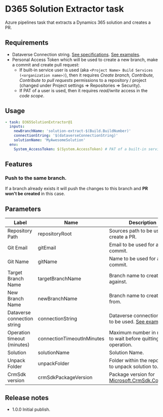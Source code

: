 # D365 Solution Extractor task

Azure pipelines task that extracts a Dynamics 365 solution and creates a PR.


## Requirements

- Dataverse Connection string. 
[See specifications](https://learn.microsoft.com/en-us/powershell/module/microsoft.xrm.tooling.crmconnector.powershell/get-crmconnection?view=pa-ps-latest#-connectionstring).
[See examples](https://learn.microsoft.com/en-us/power-apps/developer/data-platform/xrm-tooling/use-connection-strings-xrm-tooling-connect).
- Personal Access Token which will be used to create a new branch, make a commit and create pull request:
  - If built-in service user is used (aka `<Project Name> Build Services (<organization name>)`),
  then it requires _Create branch, Contribute, Contribute to pull requests_ permissions to a repository / project (changed under Project settings => Repositories => Security).
  - If PAT of a user is used, then it requires _read/write_ access in the _code scope_.

## Usage

```yaml
- task: D365SolutionExtractor@1
  inputs:
    newBranchName: 'solution-extract-$(Build.BuildNumber)'
    connectionString: '$(dataverseConnectionString)'
    solutionName: 'MyAwesomeSolution'
  env:
    System_AccessToken: $(System.AccessToken) # PAT of a built-in service user
```

## Features

### Push to the same branch.
If a branch already exists it will push the changes to this branch and **PR won't be created** in this case.

## Parameters
| Label                       | Name                       | Description                                                                                                                                                                         | Default Value                         |
|-----------------------------|----------------------------|-------------------------------------------------------------------------------------------------------------------------------------------------------------------------------------|---------------------------------------|
| Repository Path             | repositoryRoot             | Sources path to be used to create a PR.                                                                                                                                             | $(Build.SourcesDirectory)             |
| Git Email                   | gitEmail                   | Email to be used for a commit.                                                                                                                                                      | $(Build.RequestedForEmail)            |
| Git Name                    | gitName                    | Name to be used for a commit.                                                                                                                                                       | $(Build.RequestedFor)                 |
| Target Branch Name          | targetBranchName           | Branch name to create a PR against.                                                                                                                                                 | main                                  |
| New Branch Name             | newBranchName              | Branch name to create a PR from.                                                                                                                                                    | solution-extract-$(Build.BuildNumber) |
| Dataverse connection string | connectionString           | Dataverse connection string to be used. [See examples](https://learn.microsoft.com/en-us/power-apps/developer/data-platform/xrm-tooling/use-connection-strings-xrm-tooling-connect) |                                       |
| Operation timeout (minutes) | connectionTimeoutInMinutes | Maximum number in minutes to wait before quitting the operation.                                                                                                                    | 20                                    |
| Solution                    | solutionName               | Solution Name.                                                                                                                                                                      |                                       |
| Unpack Folder               | unpackFolder               | Folder within the repository to unpack solution to.                                                                                                                                 | Solution                              |
| CrmSdk version              | crmSdkPackageVersion       | Package version for [Microsoft.CrmSdk.CoreTools](https://www.nuget.org/packages/Microsoft.CrmSdk.CoreTools/).                                                                       | 9.1.0.115                             |

## Release notes
- 1.0.0 Initial publish.